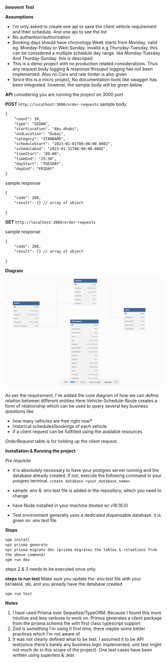 ***Innovent Test***

**Assumptions**
- I'm only asked to create one api to save the client vehicle requirement and their schedule. And one api to see the list
- No authention/authorization
- Booking days should have chronology.Week starts from Monday. valid eg. Monday-Friday or Wed-Sunday. invalid e.g Thursday-Tuesday. this can be considered a multiple schedule day range. like Monday-Tuesday And Thurday-Sunday. this is descoped
- This is a demo project with no production related considerations. Thus any request body logging & response throuput logging has not been implemented. Also no Cors and rate limiter is also given
- Since this is a micro project, No documentation tools like swagger has been integrated. however, the sample body will be given below


**API**
considering you are running the project on 3000 port

**POST** `http://localhost:3000/order-requests`
sample body
```
{
    "count": 10,
    "type": "SEDAN",
    "startLocation": "Abu dhabi",
    "endLocation": "Dubai",
    "category": "STANDARD",
    "scheduleStart": "2023-01-01T00:00:00.000Z",
    "scheduleEnd": "2023-01-31T00:00:00.000Z",
    "timeStart": "09:00",
    "timeEnd": "25:30",
    "dayStart": "TUESDAY",
    "dayEnd": "FRIDAY"
}
```

sample response
```
{
    "code": 200,
    "result": {} // array of object
        
}
```

**GET** `http://localhost:3000/order-requests`

sample response
```
{
    "code": 200,
    "result": [] // array of object
        
}
```

**Diagram**

![Diagram](./diagram.png "Diagram")

As per the requirement, I've added the core diagram of how we can define relation between different entities
Here Vehicle-Schedule-Route creates a form of relationship which can be used to query several key business questions like
 - how many vehicles are free right now?
 - historical schedules/bookings of each vehicle
 - if a client request can be fullfilled using the available resources

*OrderRequest* table is for holding up the client request.


**Installation & Running the project**

*Pre requisite*
- It is absolutely necessary to have your postgres server running and the database already created. If not, execute the following command in your posgres terminal. `create database <your_database_name>`
- sample .env & .env.test file is added in the repository, which you need to change
- have Node installed in your machine (tested w/ v16.16.0)

- Test environment generally uses a dedicated dispensable database. it is given on .env.test file


**Steps**

```
npm install
npx prisma generate
npx prisma migrate dev (prisma migrates the tables & releations from the above command)
npm run dev
```
steps 2 & 3 needs to be executed once only.

**steps to run test**
Make sure you update the .env.test file with your `DATABASE_URL` and you already have the database created

```
npm run test
```

**Notes**
1. I have used Prisma over Sequelize/TypeORM. Because I found this more intuitive and less verbose to work on. Primsa generates a client package from the prisma.schema file with first class typescript support
2. Zod is something I'm using it first time, there maybe some better practices which I'm not aware of
3. It was not clearly defined what to be test. I assumed it to be API test(since there's barely any business logic implemented, unit test might not much do in this scope of the project). One test cases have been written using supertest & Jest